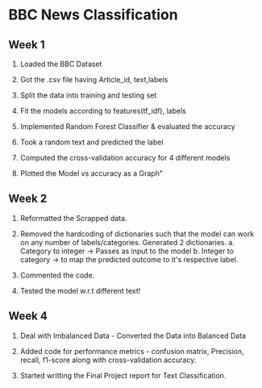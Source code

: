 # BBC News Classification

## Week 1

1. Loaded the BBC Dataset

2. Got the .csv file having Article_id, text,labels

3. Split the data into training and testing set

4. Fit the models according to features(tf_idf), labels

5. Implemented Random Forest Classifier & evaluated the accuracy

6. Took a random text and predicted the label

7. Computed the cross-validation accuracy for 4 different models

8. Plotted the Model vs accuracy as a Graph"


## Week 2

1. Reformatted the Scrapped data. 

2. Removed the hardcoding of dictionaries such that the model can work on any number of labels/categories. Generated 2 dictionaries. 
   a. Category to integer -> Passes as input to the model
   b. Integer to category -> to map the predicted outcome to it's respective label. 

3. Commented the code. 

4. Tested the model w.r.t different text!
   
   
## Week 4

1. Deal with Imbalanced Data - Converted the Data into Balanced Data

2. Added code for performance metrics - confusion matrix, Precision, recall, f1-score along with cross-validation accuracy. 

3. Started writting the Final Project report for Text Classification. 
